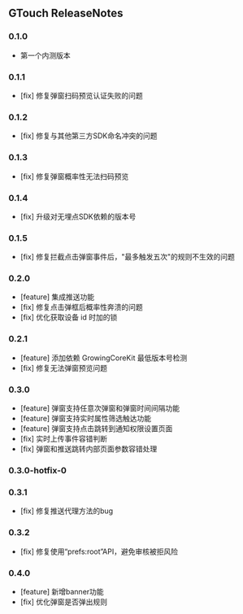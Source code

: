 ## GTouch ReleaseNotes

### 0.1.0
* 第一个内测版本

### 0.1.1
* [fix] 修复弹窗扫码预览认证失败的问题

### 0.1.2
* [fix] 修复与其他第三方SDK命名冲突的问题

### 0.1.3
* [fix] 修复弹窗概率性无法扫码预览

### 0.1.4
* [fix] 升级对无埋点SDK依赖的版本号

### 0.1.5
* [fix] 修复拦截点击弹窗事件后，"最多触发五次"的规则不生效的问题

### 0.2.0

* [feature] 集成推送功能
* [fix] 修复点击弹框后概率性奔溃的问题
* [fix] 优化获取设备 id 时加的锁

### 0.2.1

* [feature] 添加依赖 GrowingCoreKit 最低版本号检测
* [fix] 修复无法弹窗预览问题

### 0.3.0

* [feature] 弹窗支持任意次弹窗和弹窗时间间隔功能
* [feature] 弹窗支持实时属性筛选触达功能
* [feature] 弹窗支持点击跳转到通知权限设置页面
* [fix] 实时上传事件容错判断
* [fix] 弹窗和推送跳转内部页面参数容错处理

### 0.3.0-hotfix-0

### 0.3.1
* [fix] 修复推送代理方法的bug

### 0.3.2
* [fix] 修复使用“prefs:root”API，避免审核被拒风险

### 0.4.0
* [feature] 新增banner功能
* [fix] 优化弹窗是否弹出规则
